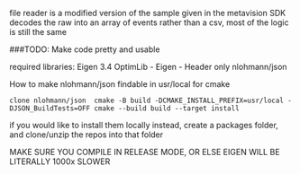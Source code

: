 file reader is a modified version of the sample given in the metavision SDK
decodes the raw into an array of events rather than a csv, most of the logic is still the same

###TODO: Make code pretty and usable

required libraries:
Eigen 3.4
OptimLib - Eigen - Header only 
nlohmann/json


How to make nlohmann/json findable in usr/local for cmake

`
clone nlohmann/json 
cmake -B build -DCMAKE_INSTALL_PREFIX=usr/local -DJSON_BuildTests=OFF
cmake --build build --target install
`

if you would like to install them locally instead, create a packages folder, and clone/unzip the repos into that folder

MAKE SURE YOU COMPILE IN RELEASE MODE, OR ELSE EIGEN WILL BE LITERALLY 1000x SLOWER

